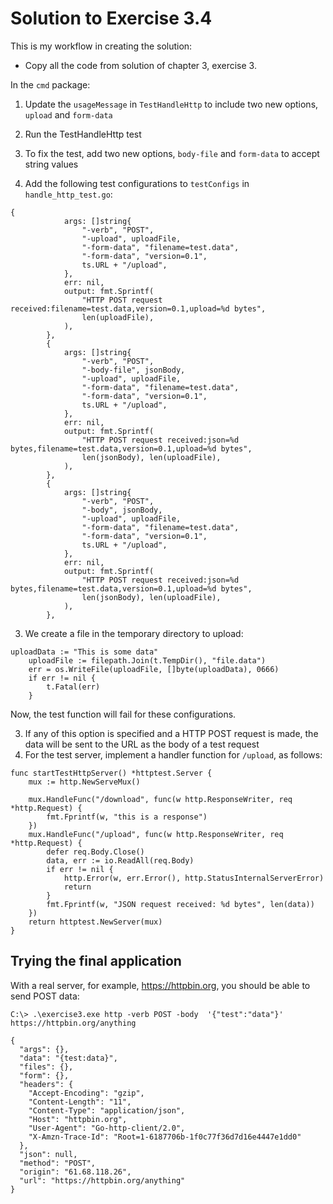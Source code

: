 # Solution to Exercise 3.4

This is my workflow in creating the solution:

- Copy all the code from solution of chapter 3, exercise 3.

In the `cmd` package:

1. Update the `usageMessage` in `TestHandleHttp` to include two new options,
   `upload` and `form-data`
2. Run the TestHandleHttp test
3. To fix the test, add two new options, `body-file` and `form-data` to accept 
   string values

4. Add the following test configurations to `testConfigs` in `handle_http_test.go`:
```
{
			args: []string{
				"-verb", "POST",
				"-upload", uploadFile,
				"-form-data", "filename=test.data",
				"-form-data", "version=0.1",
				ts.URL + "/upload",
			},
			err: nil,
			output: fmt.Sprintf(
				"HTTP POST request received:filename=test.data,version=0.1,upload=%d bytes",
				len(uploadFile),
			),
		},
		{
			args: []string{
				"-verb", "POST",
				"-body-file", jsonBody,
				"-upload", uploadFile,
				"-form-data", "filename=test.data",
				"-form-data", "version=0.1",
				ts.URL + "/upload",
			},
			err: nil,
			output: fmt.Sprintf(
				"HTTP POST request received:json=%d bytes,filename=test.data,version=0.1,upload=%d bytes",
				len(jsonBody), len(uploadFile),
			),
		},
		{
			args: []string{
				"-verb", "POST",
				"-body", jsonBody,
				"-upload", uploadFile,
				"-form-data", "filename=test.data",
				"-form-data", "version=0.1",
				ts.URL + "/upload",
			},
			err: nil,
			output: fmt.Sprintf(
				"HTTP POST request received:json=%d bytes,filename=test.data,version=0.1,upload=%d bytes",
				len(jsonBody), len(uploadFile),
			),
		},
```

3. We create a file in the temporary directory to upload:

```
uploadData := "This is some data"
	uploadFile := filepath.Join(t.TempDir(), "file.data")
	err = os.WriteFile(uploadFile, []byte(uploadData), 0666)
	if err != nil {
		t.Fatal(err)
	}
```

Now, the test function will fail for these configurations.

3. If any of this option is specified and a HTTP POST request is made, the data will be sent to the URL as the body
   of a test request
4. For the test server, implement a handler function for `/upload`, as follows:

```
func startTestHttpServer() *httptest.Server {
	mux := http.NewServeMux()

	mux.HandleFunc("/download", func(w http.ResponseWriter, req *http.Request) {
		fmt.Fprintf(w, "this is a response")
	})
	mux.HandleFunc("/upload", func(w http.ResponseWriter, req *http.Request) {
		defer req.Body.Close()
		data, err := io.ReadAll(req.Body)
		if err != nil {
			http.Error(w, err.Error(), http.StatusInternalServerError)
			return
		}
		fmt.Fprintf(w, "JSON request received: %d bytes", len(data))
	})
	return httptest.NewServer(mux)
}
```

## Trying the final application

With a real server, for example, https://httpbin.org, you should be able to send POST data:

```
C:\> .\exercise3.exe http -verb POST -body  '{"test":"data"}' https://httpbin.org/anything

{
  "args": {},
  "data": "{test:data}",
  "files": {},
  "form": {},
  "headers": {
    "Accept-Encoding": "gzip",
    "Content-Length": "11",
    "Content-Type": "application/json",
    "Host": "httpbin.org",
    "User-Agent": "Go-http-client/2.0",
    "X-Amzn-Trace-Id": "Root=1-6187706b-1f0c77f36d7d16e4447e1dd0"
  },
  "json": null,
  "method": "POST",
  "origin": "61.68.118.26",
  "url": "https://httpbin.org/anything"
}
```
